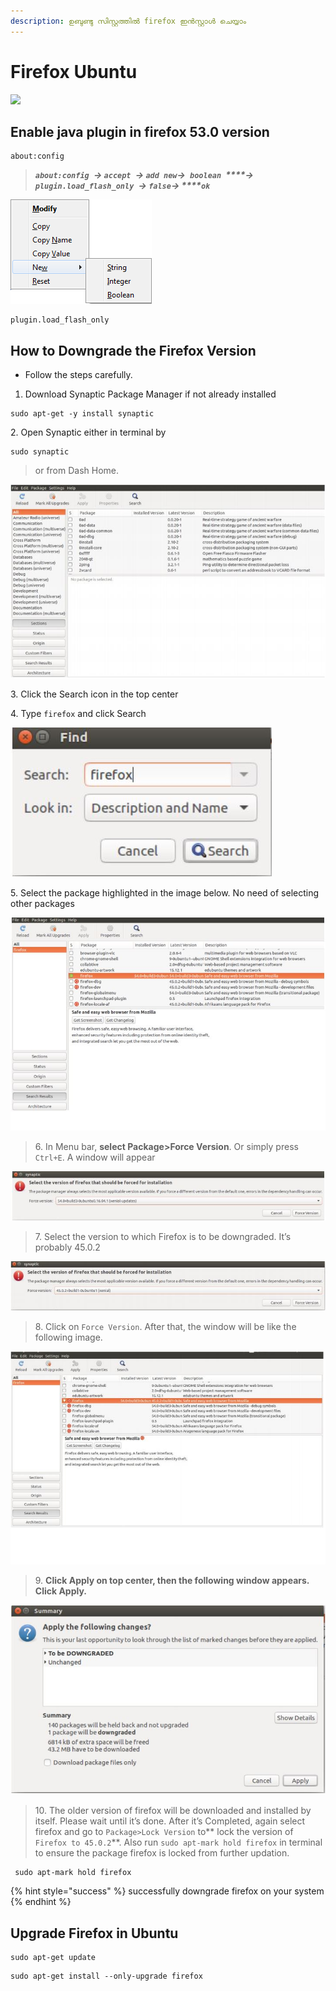 ```yaml
---
description: ഉബുണ്ടു സിസ്റ്റത്തിൽ firefox ഇൻസ്റ്റാൾ ചെയ്യാം
---
```


# Firefox Ubuntu



![](../.gitbook/assets/application\_application\_firefox\_browser\_mozzila\_970.png)

## Enable java plugin in firefox 53.0 version

```
about:config
```

> _**`about:config `****-> ****`accept `****-> ****`add new`****->****`  boolean  `****-> ****`plugin.load_flash_only `****-> ****`false`****-> ****`ok `**_



![](../.gitbook/assets/AboutconfigContextMenu-fx40.png)

```
plugin.load_flash_only 
```

## How to Downgrade the Firefox Version

* Follow the steps carefully.

1. Download Synaptic Package Manager if not already installed

```
sudo apt-get -y install synaptic
```

2\. Open Synaptic either in terminal by

```
sudo synaptic
```

> or from Dash Home.

![](../.gitbook/assets/IMAGE3.JPG)

3\. Click the Search icon in the top center

4\. Type `firefox` and click Search

![](../.gitbook/assets/image4.JPG)

5\. Select the package highlighted in the image below. No need of selecting other packages

![](../.gitbook/assets/image5.JPG)

> 6\. In Menu bar, **select Package>Force Version**. Or simply press `Ctrl+E`. A window will appear

![](../.gitbook/assets/image6.JPG)

> 7\. Select the version to which Firefox is to be downgraded. It’s probably 45.0.2

![](../.gitbook/assets/image7.JPG)

> 8\. Click on `Force Version`. After that, the window will be like the following image.

![](../.gitbook/assets/image8.JPG)

> 9\. **Click Apply **on top center, then the following window appears.** Click Apply.**

![](../.gitbook/assets/image9.JPG)

> 10\. The older version of firefox will be downloaded and installed by itself. Please wait until it’s done. After it’s Completed, again select firefox and go to `Package>Lock Version` to** lock the version of `Firefox to 45.0.2`**. Also run `sudo apt-mark hold firefox` in terminal to ensure the package firefox is locked from further updation.

```
 sudo apt-mark hold firefox
```

{% hint style="success" %}
successfully downgrade firefox on your system
{% endhint %}

## Upgrade Firefox in Ubuntu

```
sudo apt-get update
```

```
sudo apt-get install --only-upgrade firefox
```
